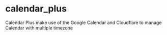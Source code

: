 # calendar_plus
Calendar Plus make use of the Google Calendar and Cloudflare to manage Calendar with multiple timezone
